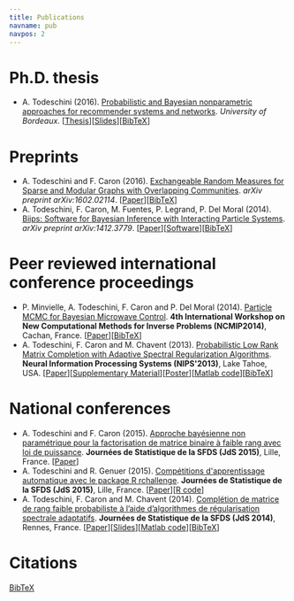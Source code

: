```yaml
---
title: Publications
navname: pub
navpos: 2
---
```


# Ph.D. thesis

* A. Todeschini (2016).
[Probabilistic and Bayesian nonparametric approaches for recommender systems and networks](https://tel.archives-ouvertes.fr/tel-01583045). 
_University of Bordeaux_.
[[Thesis](https://www.dropbox.com/s/jn46sxx5thblti3/thesis_v3.pdf?dl=1)][[Slides](https://www.dropbox.com/s/l4dhu50pql0vluj/thesis_pres.pdf?dl=1)][[BibTeX](cite.html)]

# Preprints

* A. Todeschini and F. Caron (2016). 
[Exchangeable Random Measures for Sparse and Modular Graphs with Overlapping Communities](http://arxiv.org/abs/1602.02114). 
_arXiv preprint arXiv:1602.02114_. 
[[Paper](http://arxiv.org/pdf/1602.02114v1.pdf)][[BibTeX](cite.html)]
* A. Todeschini, F. Caron, M. Fuentes, P. Legrand, P. Del Moral (2014). 
[Biips: Software for Bayesian Inference with Interacting Particle Systems](http://arxiv.org/abs/1412.3779). 
_arXiv preprint arXiv:1412.3779_.
[[Paper](http://arxiv.org/pdf/1412.3779v1)][[Software](https://biips.github.io/)][[BibTeX](cite.html)]

# Peer reviewed international conference proceedings

* P. Minvielle, A. Todeschini, F. Caron and P. Del Moral (2014). 
[Particle MCMC for Bayesian Microwave Control](http://iopscience.iop.org/1742-6596/542/1/012007).
**4th International Workshop on New Computational Methods for Inverse Problems (NCMIP2014)**, Cachan, France.
[[Paper](http://iopscience.iop.org/1742-6596/542/1/012007/pdf/1742-6596_542_1_012007.pdf)][[BibTeX](cite.html)]
* A. Todeschini, F. Caron and M. Chavent (2013). 
[Probabilistic Low Rank Matrix Completion with Adaptive Spectral Regularization Algorithms](http://papers.nips.cc/paper/5005-probabilistic-low-rank-matrix-completion-with-adaptive-spectral-regularization-algorithms). 
**Neural Information Processing Systems (NIPS'2013)**, Lake Tahoe, USA.
[[Paper](http://papers.nips.cc/paper/5005-probabilistic-low-rank-matrix-completion-with-adaptive-spectral-regularization-algorithms.pdf)][[Supplementary Material](/doc/TodeschiniCaronChavent_NIPS2013_supp.pdf)][[Poster](/doc/TodeschiniCaronChavent_NIPS2013_poster.pdf)][[Matlab code](hasi.html)][[BibTeX](cite.html)]

# National conferences

* A. Todeschini and F. Caron (2015). 
[Approche bayésienne non paramétrique pour la factorisation de matrice binaire à faible rang avec loi de puissance](http://jds2015.sfds.asso.fr/prog/showabstract.php?id=209). 
**Journées de Statistique de la SFDS (JdS 2015)**, Lille, France. 
[[Paper](http://papersjds15.sfds.asso.fr/submission_209.pdf)]
* A. Todeschini and R. Genuer (2015). 
[Compétitions d'apprentissage automatique avec le package R rchallenge](http://jds2015.sfds.asso.fr/prog/showabstract.php?id=211). 
**Journées de Statistique de la SFDS (JdS 2015)**, Lille, France.
[[Paper](http://papersjds15.sfds.asso.fr/submission_211.pdf)][[R code](http://adrtod.github.io/rchallenge/)]
* A. Todeschini, F. Caron and M. Chavent (2014).
[Complétion de matrice de rang faible probabiliste à l’aide d’algorithmes de régularisation spectrale adaptatifs](http://jds2014.sfds.asso.fr/prog/showabstract.php?id=235).
**Journées de Statistique de la SFDS (JdS 2014)**, Rennes, France. [[Paper](http://papersjds14.sfds.asso.fr/submission_235.pdf)][[Slides](/doc/TodeschiniCaronChavent_jds2014_slides.pdf)][[Matlab code](hasi.html)][[BibTeX](cite.html)]


# Citations

[<i class="ai ai-google-scholar-square fs-120"></i>](https://scholar.google.fr/citations?user=ivSX6d3wzKIC&hl=en)
[BibTeX](cite.html)
